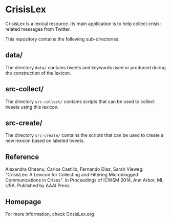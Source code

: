 CrisisLex
=========

CrisisLex is a lexical resource. Its main application is to help collect crisis-related messages from Twitter.

This repository contains the following sub-directories:

data/
-----

The directory `data/` contains tweets and keywords used or produced during the construction of the lexicon.

src-collect/
------------

The directory `src-collect/` contains scripts that can be used to collect tweets using this lexicon.

src-create/
------------

The directory `src-create/` contains the scripts that can be used to create a new lexicon based on labeled tweets.

Reference
---------

Alexandra Olteanu, Carlos Castillo, Fernando Diaz, Sarah Vieweg: "CrisisLex: A Lexicon for Collecting and Filtering Microblogged Communications in Crises". In Proceedings of ICWSM 2014, Ann Arbor, MI, USA. Published by AAAI Press.

Homepage
--------

For more information, check CrisisLex.org